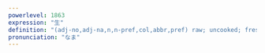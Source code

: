 ```yaml
---
powerlevel: 1863
expression: "生"
definition: "(adj-no,adj-na,n,n-pref,col,abbr,pref) raw; uncooked; fresh; natural; unedited; unprocessed; crude; unprotected (i.e. not wearing a condom); live (i.e. not recorded); inexperienced; unpolished; green; impudence; (P)"
pronunciation: "なま"
---
```

